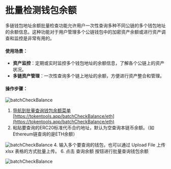 # 批量检测钱包余额

多链钱包地址余额批量检查功能允许用户一次性查询多种不同公链的多个钱包地址的余额信息。这种功能对于用户管理多个公链钱包中的加密资产余额或进行资产调查和监控是非常有用的。



#### 使用场景：

- **资产监控**：定期或实时监控多个钱包地址的余额信息，了解各个公链上的资产状况。
- **多链资产管理**：一次性查询多个链上地址的余额，方便进行资产整合和管理。



#### 操作步骤：

![batchCheckBalance](../.gitbook/assets/multi/image-20231118203333113.png)

1. [导航到批量查询钱包余额菜单](https://tokentools.app/batchCheckBalance/eth)[https://tokentools.app/batchCheckBalance/eth](https://tokentools.app/batchCheckBalance/eth)
2. 粘贴要查询的ERC20标准代币合约地址，默认为空查询本链币余额。（如Ethereum链查询的是ETH余额）

![batchCheckBalance](../.gitbook/assets/multi/image-20231118203658862.png)
4. 输入多个要查询的钱包，也可以通过 Upload File 上传xlsx 表格的方式批量上传。
6. 点击 查询余额 按钮进行批量查询钱包余额

![batchCheckBalance](../.gitbook/assets/multi/image-20231118203747756.png)

